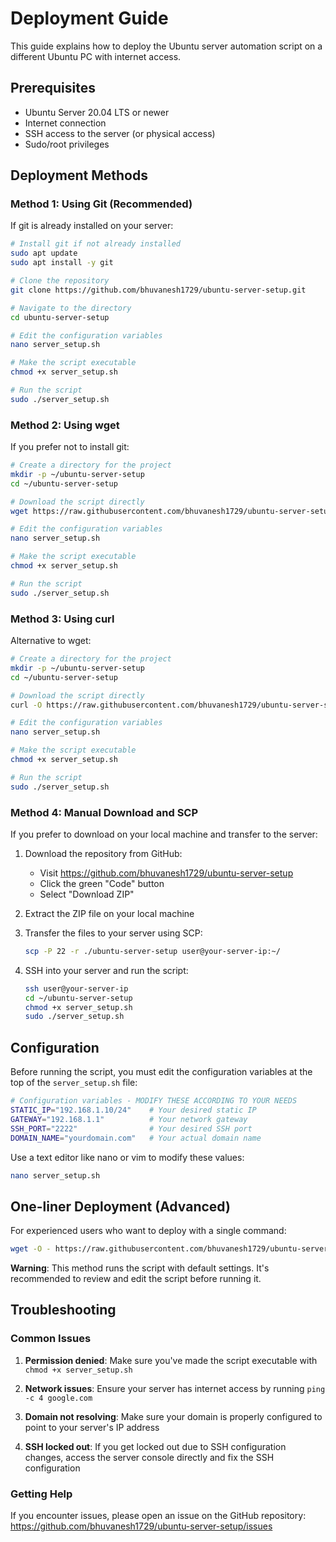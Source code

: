 # Deployment Guide

This guide explains how to deploy the Ubuntu server automation script on a different Ubuntu PC with internet access.

## Prerequisites

- Ubuntu Server 20.04 LTS or newer
- Internet connection
- SSH access to the server (or physical access)
- Sudo/root privileges

## Deployment Methods

### Method 1: Using Git (Recommended)

If git is already installed on your server:

```bash
# Install git if not already installed
sudo apt update
sudo apt install -y git

# Clone the repository
git clone https://github.com/bhuvanesh1729/ubuntu-server-setup.git

# Navigate to the directory
cd ubuntu-server-setup

# Edit the configuration variables
nano server_setup.sh

# Make the script executable
chmod +x server_setup.sh

# Run the script
sudo ./server_setup.sh
```

### Method 2: Using wget

If you prefer not to install git:

```bash
# Create a directory for the project
mkdir -p ~/ubuntu-server-setup
cd ~/ubuntu-server-setup

# Download the script directly
wget https://raw.githubusercontent.com/bhuvanesh1729/ubuntu-server-setup/main/server_setup.sh

# Edit the configuration variables
nano server_setup.sh

# Make the script executable
chmod +x server_setup.sh

# Run the script
sudo ./server_setup.sh
```

### Method 3: Using curl

Alternative to wget:

```bash
# Create a directory for the project
mkdir -p ~/ubuntu-server-setup
cd ~/ubuntu-server-setup

# Download the script directly
curl -O https://raw.githubusercontent.com/bhuvanesh1729/ubuntu-server-setup/main/server_setup.sh

# Edit the configuration variables
nano server_setup.sh

# Make the script executable
chmod +x server_setup.sh

# Run the script
sudo ./server_setup.sh
```

### Method 4: Manual Download and SCP

If you prefer to download on your local machine and transfer to the server:

1. Download the repository from GitHub:
   - Visit https://github.com/bhuvanesh1729/ubuntu-server-setup
   - Click the green "Code" button
   - Select "Download ZIP"

2. Extract the ZIP file on your local machine

3. Transfer the files to your server using SCP:
   ```bash
   scp -P 22 -r ./ubuntu-server-setup user@your-server-ip:~/
   ```

4. SSH into your server and run the script:
   ```bash
   ssh user@your-server-ip
   cd ~/ubuntu-server-setup
   chmod +x server_setup.sh
   sudo ./server_setup.sh
   ```

## Configuration

Before running the script, you must edit the configuration variables at the top of the `server_setup.sh` file:

```bash
# Configuration variables - MODIFY THESE ACCORDING TO YOUR NEEDS
STATIC_IP="192.168.1.10/24"    # Your desired static IP
GATEWAY="192.168.1.1"          # Your network gateway
SSH_PORT="2222"                # Your desired SSH port
DOMAIN_NAME="yourdomain.com"   # Your actual domain name
```

Use a text editor like nano or vim to modify these values:

```bash
nano server_setup.sh
```

## One-liner Deployment (Advanced)

For experienced users who want to deploy with a single command:

```bash
wget -O - https://raw.githubusercontent.com/bhuvanesh1729/ubuntu-server-setup/main/server_setup.sh | sudo bash
```

**Warning**: This method runs the script with default settings. It's recommended to review and edit the script before running it.

## Troubleshooting

### Common Issues

1. **Permission denied**: Make sure you've made the script executable with `chmod +x server_setup.sh`

2. **Network issues**: Ensure your server has internet access by running `ping -c 4 google.com`

3. **Domain not resolving**: Make sure your domain is properly configured to point to your server's IP address

4. **SSH locked out**: If you get locked out due to SSH configuration changes, access the server console directly and fix the SSH configuration

### Getting Help

If you encounter issues, please open an issue on the GitHub repository:
https://github.com/bhuvanesh1729/ubuntu-server-setup/issues
